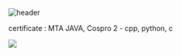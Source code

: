 ![header](https://capsule-render.vercel.app/api?type=waving&color=black&fontColor=White&text=KIMMINA&fontSize=20)
<p> certificate : MTA JAVA, Cospro 2 - cpp, python, c </p>
<p><img src="https://img.shields.io/badge/#00599C?style=flat-square&logo=cpp&logoColor=white"/></a>&nbsp</p>

